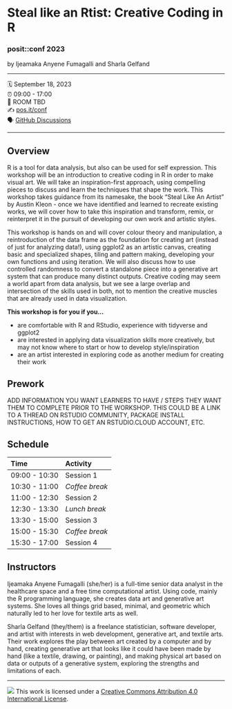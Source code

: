 Steal like an Rtist: Creative Coding in R
================

### posit::conf 2023

by Ijeamaka Anyene Fumagalli and Sharla Gelfand

-----

:spiral_calendar: September 18, 2023  
:alarm_clock:     09:00 - 17:00  
:hotel:           ROOM TBD  
:writing_hand:    [pos.it/conf](http://pos.it/conf)  
:speaking_head:   [GitHub Discussions](https://github.com/posit-conf-2023/creative-coding/discussions)

-----

## Overview

R is a tool for data analysis, but also can be used for self expression. This workshop will be an introduction to creative coding in R in order to make visual art. We will take an inspiration-first approach, using compelling pieces to discuss and learn the techniques that shape the work. This workshop takes guidance from its namesake, the book “Steal Like An Artist” by Austin Kleon - once we have identified and learned to recreate existing works, we will cover how to take this inspiration and transform, remix, or reinterpret it in the pursuit of developing our own work and artistic styles.

This workshop is hands on and will cover colour theory and manipulation, a reintroduction of the data frame as the foundation for creating art (instead of just for analyzing data!), using ggplot2 as an artistic canvas, creating basic and specialized shapes, tiling and pattern making, developing your own functions and using iteration. We will also discuss how to use controlled randomness to convert a standalone piece into a generative art system that can produce many distinct outputs. Creative coding may seem a world apart from data analysis, but we see a large overlap and intersection of the skills used in both, not to mention the creative muscles that are already used in data visualization.

**This workshop is for you if you...**

* are comfortable with R and RStudio, experience with tidyverse and ggplot2
* are interested in applying data visualization skills more creatively, but may not know where to start or how to develop style/inspiration
* are an artist interested in exploring code as another medium for creating their work

## Prework

ADD INFORMATION YOU WANT LEARNERS TO HAVE / STEPS THEY WANT THEM TO
COMPLETE PRIOR TO THE WORKSHOP. THIS COULD BE A LINK TO A THREAD ON
RSTUDIO COMMUNITY, PACKAGE INSTALL INSTRUCTIONS, HOW TO GET AN
RSTUDIO.CLOUD ACCOUNT, ETC.

## Schedule

| Time          | Activity         |
| :------------ | :--------------- |
| 09:00 - 10:30 | Session 1        |
| 10:30 - 11:00 | *Coffee break*   |
| 11:00 - 12:30 | Session 2        |
| 12:30 - 13:30 | *Lunch break*    |
| 13:30 - 15:00 | Session 3        |
| 15:00 - 15:30 | *Coffee break*   |
| 15:30 - 17:00 | Session 4        |

## Instructors

Ijeamaka Anyene Fumagalli (she/her) is a full-time senior data analyst in the healthcare space and a free time computational artist. Using code, mainly the R programming language, she creates data art and generative art systems. She loves all things grid based, minimal, and geometric which naturally led to her love for textile arts as well. 

Sharla Gelfand (they/them) is a freelance statistician, software developer, and artist with interests in web development, generative art, and textile arts. Their work explores the play between art created by a computer and by hand, creating generative art that looks like it could have been made by hand (like a textile, drawing, or painting), and making physical art based on data or outputs of a generative system, exploring the strengths and limitations of each. 

-----

![](https://i.creativecommons.org/l/by/4.0/88x31.png) This work is
licensed under a [Creative Commons Attribution 4.0 International
License](https://creativecommons.org/licenses/by/4.0/).
